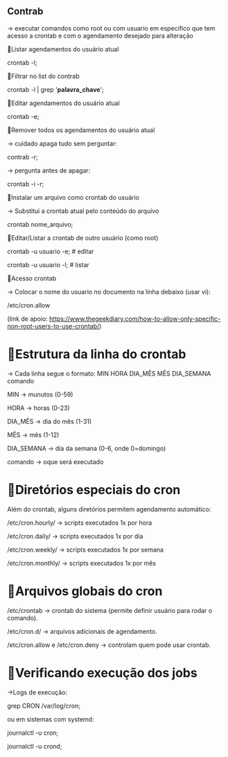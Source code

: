 ## Contrab
  -> executar comandos como root ou com usuario em especifico que tem acesso a crontab e com o agendamento desejado para alteração


🔹Listar agendamentos do usuário atual

crontab -l;


🔹Filtrar no list do contrab

crontab -l | grep '**palavra_chave**';


🔹Editar agendamentos do usuário atual

crontab -e;


🔹Remover todos os agendamentos do usuário atual

  -> cuidado apaga tudo sem perguntar:
  
contrab -r;

  -> pergunta antes de apagar:
  
crontab -i -r;


🔹Instalar um arquivo como crontab do usuário

  -> Substitui a crontab atual pelo conteúdo do arquivo
  
crontab nome_arquivo;

🔹Editar/Listar a crontab de outro usuário (como root)

crontab -u usuario -e;   # editar

crontab -u usuario -l;   # listar


🔹Acesso crontab 

  -> Colocar o nome do usuario no documento na linha debaixo (usar vi):
  
/etc/cron.allow

(link de apoio: https://www.thegeekdiary.com/how-to-allow-only-specific-non-root-users-to-use-crontab/)

# 🔹Estrutura da linha do crontab

  -> Cada linha segue o formato: MIN HORA DIA_MÊS MÊS DIA_SEMANA comando

MIN -> munutos (0-59)

HORA -> horas (0-23)

DIA_MÊS -> dia do mês (1-31)

MÊS -> mês (1-12)

DIA_SEMANA -> dia da semana (0-6, onde 0=domingo)

comando -> oque será executado


# 🔹Diretórios especiais do cron

Além do crontab, alguns diretórios permitem agendamento automático:

/etc/cron.hourly/ → scripts executados 1x por hora

/etc/cron.daily/ → scripts executados 1x por dia

/etc/cron.weekly/ → scripts executados 1x por semana

/etc/cron.monthly/ → scripts executados 1x por mês



# 🔹Arquivos globais do cron

/etc/crontab → crontab do sistema (permite definir usuário para rodar o comando).

/etc/cron.d/ → arquivos adicionais de agendamento.

/etc/cron.allow e /etc/cron.deny → controlam quem pode usar crontab.



# 🔹Verificando execução dos jobs

  ->Logs de execução:
  
grep CRON /var/log/cron;

ou em sistemas com systemd:

journalctl -u cron;

journalctl -u crond;
